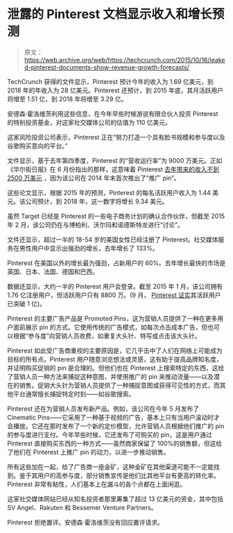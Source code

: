 # 泄露的 Pinterest 文档显示收入和增长预测 

> 原文：<https://web.archive.org/web/https://techcrunch.com/2015/10/16/leaked-pinterest-documents-show-revenue-growth-forecasts/>

TechCrunch 获得的文件显示，Pinterest 预计今年的收入为 1.69 亿美元，到 2018 年的年收入为 28 亿美元。Pinterest 还预计，到 2015 年底，其月活跃用户将增至 1.51 亿，到 2018 年将增至 3.29 亿。

安德森·霍洛维茨利用这些信息，在今年早些时候游说有限合伙人投资 Pinterest 的特别投资基金，对这家社交媒体公司的估值为 110 亿美元。

这家风险投资公司表示，Pinterest 正在“努力打造一个具有脸书规模和参与度以及谷歌购买意向的平台。”

文件显示，基于去年第四季度，Pinterest 的“营收运行率”为 9000 万美元。正如《华尔街日报》在 6 月份指出的那样，这意味着 Pinterest [去年带来的收入不到 2500 万美元](https://web.archive.org/web/20221005195602/http://www.wsj.com/articles/how-tech-startups-play-the-numbers-game-1433903883) ，因为该公司在 2014 年末首次推出了“推广 pin”。

这些论文显示，根据 2015 年的预测，Pinterest 的每名活跃用户收入为 1.44 美元。该公司预计，到 2018 年，这一数字将增长 9.34 美元。

虽然 Target 已经是 Pinterest 的一些电子商务计划的确认合作伙伴，但截至 2015 年 2 月，该公司仍在与博柏利、沃尔玛和诺德斯特龙进行“讨论”。

文件还显示，超过一半的 18-54 岁的美国女性已经注册了 Pinterest。社交媒体服务在男性用户中显示出强劲的增长，去年增长了 133%。

Pinterest 在美国以外的增长最为强劲，占新用户的 60%。去年增长最快的市场是英国、日本、法国、德国和巴西。

数据还显示，大约一半的 Pinterest 用户会登录。截至 2015 年 1 月，该公司拥有 1.76 亿注册用户，但活跃用户只有 8800 万。(9 月， [Pinterest 证实](https://web.archive.org/web/20221005195602/http://bits.blogs.nytimes.com/2015/09/17/pinterest-crosses-user-milestone-of-100-million/)其活跃用户已突破 1 亿)。

Pinterest 的主要广告产品是 Promoted Pins，这为营销人员提供了一种在更多用户面前展示 pin 的方式。它使用传统的广告模式，如每次点击成本广告，但也可以根据“参与度”向营销人员收费，如重复大头针、特写或点击该大头针。

Pinterest 如此受广告商重视的主要原因是，它几乎击中了人们在网络上可能成为目标的所有点。Pinterest 用户随意浏览想法或灵感，这有助于提高品牌知名度，并证明购买促销的 pin 是合理的。但他们也在 Pinterest 上搜索特定的东西，这给了营销人员一种方法来捕捉这种意图，并使用推广的 pin 来推动流量——以及潜在的销售。促销大头针为营销人员提供了一种捕捉意图或获得可见性的方式，而其他平台通常擅长捕捉特定时刻——如谷歌搜索。

Pinterest 还在为营销人员发布新产品。例如，该公司在今年 5 月发布了 Cinematic Pins——它采用了一种基于视频的广告，基本上只有当用户滚动时才会播放。它还在那时发布了一个新的定价模型，允许营销人员根据他们推广的 pin 的参与度进行支付。今年早些时候，它还发布了可购买的 pin，这是用户通过 Pinterest 直接购买东西的一种方式——虽然商家保留了 100%的销售额，但这给了他们在 Pinterest 上推广 pin 的动力，以进一步推动销售。

所有这些加在一起，给了广告商一座金矿，这种金矿在其他渠道可能不一定能找到。鉴于其用户的高参与度，部分销售宣传是他们比其他平台有更高的转化率。Pinterest 非常有粘性，人们基本上在漏斗的各个点都在上面闲逛。

这家社交媒体网站已经从知名投资者那里筹集了超过 13 亿美元的资金，其中包括 SV Angel、Rakuten 和 Bessemer Venture Partners。

Pinterest 拒绝置评。安德森·霍洛维茨没有回应置评请求。